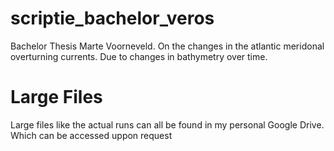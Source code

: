 # scriptie_bachelor_veros
Bachelor Thesis Marte Voorneveld. On the changes in the atlantic meridonal overturning currents. Due to changes in bathymetry over time.


# Large Files

Large files like the actual runs can all be found in my personal Google Drive. Which can be accessed uppon request
